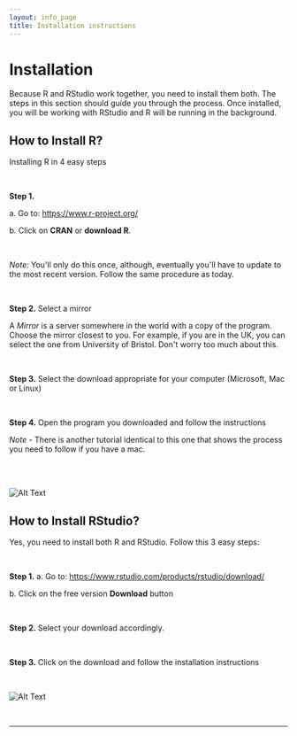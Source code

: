 ```yaml
---
layout: info_page
title: Installation instructions
---
```


# Installation

Because R and RStudio work together, you need to install them both. The steps in this section should guide you through the process. Once installed, you will be working with RStudio and R will be running in the background. 

## How to Install R?

Installing R in 4 easy steps

<br>

**Step 1.** 

a. Go to: https://www.r-project.org/

b. Click on **CRAN** or **download R**.

<br>

*Note:* You'll only do this once, although, eventually you'll have to update to the most recent version. Follow the same procedure as today.


<br>

**Step 2.** Select a mirror

A *Mirror* is a server somewhere in the world with a copy of the program. Choose the mirror closest to you. For example, if you are in the UK, you can select the one from University of Bristol. Don't worry too much about this.

<br>

**Step 3.** Select the download appropriate for your computer (Microsoft, Mac or Linux)

<br>

**Step 4.** Open the program you downloaded and follow the instructions

*Note* - There is another tutorial identical to this one that shows the process you need to follow if you have a mac.

<br><br>

![Alt Text](../images/gif_windows.gif)


## How to Install RStudio?

Yes, you need to install both R and RStudio. Follow this 3 easy steps:

<br>

**Step 1.** 
a. Go to: https://www.rstudio.com/products/rstudio/download/

b. Click on the free version **Download** button

<br>

**Step 2.** Select your download accordingly. 

<br>

**Step 3.** Click on the download and follow the installation instructions


<br>

![Alt Text](../images/rstudio_windows.gif)

<br>

***
